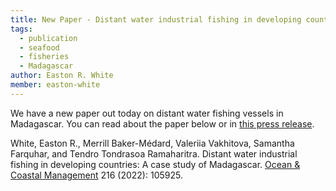 ```yaml
---
title: New Paper - Distant water industrial fishing in developing countries - A case study of Madagascar
tags: 
  - publication
  - seafood
  - fisheries
  - Madagascar
author: Easton R. White
member: easton-white
---
```


We have a new paper out today on distant water fishing vessels in Madagascar. You can read about the paper below or in [this press release](https://www.unh.edu/unhtoday/2021/12/industrial-fishing-distant-waters). 

White, Easton R., Merrill Baker-Médard, Valeriia Vakhitova, Samantha Farquhar, and Tendro Tondrasoa Ramaharitra. Distant water industrial fishing in developing countries: A case study of Madagascar. [Ocean & Coastal Management](https://doi.org/10.1016/j.ocecoaman.2021.105925) 216 (2022): 105925.
 


<div data-badge-popover="right" data-badge-type="medium-donut" data-doi="10.1016/j.ocecoaman.2021.105925" data-hide-no-mentions="true" class="altmetric-embed"></div>


<script type='text/javascript' src='https://d1bxh8uas1mnw7.cloudfront.net/assets/embed.js'></script>